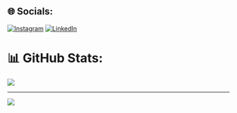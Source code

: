 ## 🌐 Socials:
[![Instagram](https://img.shields.io/badge/Instagram-%23E4405F.svg?logo=Instagram&logoColor=white)](https://instagram.com/camilavanessa.matos) [![LinkedIn](https://img.shields.io/badge/LinkedIn-%230077B5.svg?logo=linkedin&logoColor=white)](https://linkedin.com/in/https://www.linkedin.com/mwlite/in/camila-vanessa-m-03a12a136) 

# 📊 GitHub Stats:
![](https://github-readme-stats.vercel.app/api/top-langs/?username=MilaMatos&theme=tokyonight&hide_border=false&include_all_commits=true&count_private=true&layout=compact)

---
[![](https://visitcount.itsvg.in/api?id=MilaMatos&icon=0&color=0)](https://visitcount.itsvg.in)

